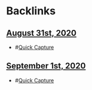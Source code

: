 
# Backlinks
## [August 31st, 2020](<August 31st, 2020.md>)
- #[Quick Capture](<Quick Capture.md>)

## [September 1st, 2020](<September 1st, 2020.md>)
- #[Quick Capture](<Quick Capture.md>)

